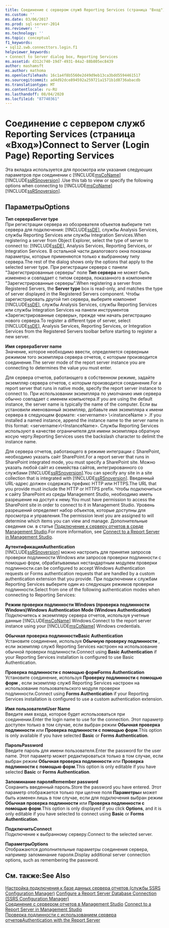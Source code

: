```yaml
---
title: Соединение с сервером служб Reporting Services (страница "Вход") | Документация Майкрософт
ms.custom: ''
ms.date: 03/06/2017
ms.prod: sql-server-2014
ms.reviewer: ''
ms.technology: ''
ms.topic: conceptual
f1_keywords:
- sql12.swb.connecttors.login.f1
helpviewer_keywords:
- Connect to Server dialog box, Reporting Services
ms.assetid: d312c740-19d7-4931-84a2-88b805ec8439
author: mashamsft
ms.author: mathoma
ms.openlocfilehash: 16c1a4f8b5560e2d49d9eb13ca3bdd5594461517
ms.sourcegitcommit: ad4d92dce894592a259721a1571b1d8736abacdb
ms.translationtype: MT
ms.contentlocale: ru-RU
ms.lasthandoff: 08/04/2020
ms.locfileid: "87740361"
---
```

# <a name="connect-to-server-login-page-reporting-services"></a><span data-ttu-id="b3ba8-102">Соединение с сервером служб Reporting Services (страница «Вход»)</span><span class="sxs-lookup"><span data-stu-id="b3ba8-102">Connect to Server (Login Page) Reporting Services</span></span>
  <span data-ttu-id="b3ba8-103">Эта вкладка используется для просмотра или указания следующих параметров при соединении с [!INCLUDE[msCoName](../includes/msconame-md.md)] [!INCLUDE[ssRSnoversion](../includes/ssrsnoversion-md.md)] .</span><span class="sxs-lookup"><span data-stu-id="b3ba8-103">Use this tab to view or specify the following options when connecting to [!INCLUDE[msCoName](../includes/msconame-md.md)] [!INCLUDE[ssRSnoversion](../includes/ssrsnoversion-md.md)].</span></span>  
  
## <a name="options"></a><span data-ttu-id="b3ba8-104">Параметры</span><span class="sxs-lookup"><span data-stu-id="b3ba8-104">Options</span></span>  
 <span data-ttu-id="b3ba8-105">**Тип сервера**</span><span class="sxs-lookup"><span data-stu-id="b3ba8-105">**Server type**</span></span>  
 <span data-ttu-id="b3ba8-106">При регистрации сервера из обозревателя объектов выберите тип сервера для подключения: [!INCLUDE[ssDE](../includes/ssde-md.md)], службы Analysis Services, службы Reporting Services или службы Integration Services.</span><span class="sxs-lookup"><span data-stu-id="b3ba8-106">When registering a server from Object Explorer, select the type of server to connect to: [!INCLUDE[ssDE](../includes/ssde-md.md)], Analysis Services, Reporting Services, or Integration Services.</span></span> <span data-ttu-id="b3ba8-107">В остальной части диалогового окна показаны параметры, которые применяются только к выбранному типу сервера.</span><span class="sxs-lookup"><span data-stu-id="b3ba8-107">The rest of the dialog shows only the options that apply to the selected server type.</span></span> <span data-ttu-id="b3ba8-108">При регистрации сервера c панели "Зарегистрированные серверы" поле **Тип сервера** не может быть изменено и совпадает с типом сервера, показанного в компоненте "Зарегистрированные серверы".</span><span class="sxs-lookup"><span data-stu-id="b3ba8-108">When registering a server from Registered Servers, the **Server type** box is read-only, and matches the type of server displayed in the Registered Servers component.</span></span> <span data-ttu-id="b3ba8-109">Чтобы зарегистрировать другой тип сервера, выберите компонент [!INCLUDE[ssDE](../includes/ssde-md.md)], службы Analysis Services, службы Reporting Services или службы Integration Services на панели инструментов «Зарегистрированные серверы», прежде чем начать регистрацию нового сервера.</span><span class="sxs-lookup"><span data-stu-id="b3ba8-109">To register a different type of server, select [!INCLUDE[ssDE](../includes/ssde-md.md)], Analysis Services, Reporting Services, or Integration Services from the Registered Servers toolbar before starting to register a new server.</span></span>  
  
 <span data-ttu-id="b3ba8-110">**Имя сервера**</span><span class="sxs-lookup"><span data-stu-id="b3ba8-110">**Server name**</span></span>  
 <span data-ttu-id="b3ba8-111">Значение, которое необходимо ввести, определяется серверным режимом того экземпляра сервера отчетов, с которым производится соединение.</span><span class="sxs-lookup"><span data-stu-id="b3ba8-111">The server mode of the report server instance you are connecting to determines the value you must enter.</span></span>  
  
 <span data-ttu-id="b3ba8-112">Для сервера отчетов, работающего в собственном режиме, задайте экземпляр сервера отчетов, с которым производится соединение.</span><span class="sxs-lookup"><span data-stu-id="b3ba8-112">For a report server that runs in native mode, specify the report server instance to connect to.</span></span> <span data-ttu-id="b3ba8-113">При использовании экземпляра по умолчанию имя сервера обычно совпадает с именем компьютера.</span><span class="sxs-lookup"><span data-stu-id="b3ba8-113">If you are using the default instance, the server name is typically the name of the computer.</span></span> <span data-ttu-id="b3ba8-114">Если вы установили именованный экземпляр, добавьте имя экземпляра к имени сервера в следующем формате: \<servername> \\<instanceName \> .</span><span class="sxs-lookup"><span data-stu-id="b3ba8-114">If you installed a named instance, append the instance name to the server name in this format: \<servername>\\<InstanceName\>.</span></span> <span data-ttu-id="b3ba8-115">Службы Reporting Services используют в качестве ограничителя для имени экземпляра обратную косую черту.</span><span class="sxs-lookup"><span data-stu-id="b3ba8-115">Reporting Services uses the backslash character to delimit the instance name.</span></span>  
  
 <span data-ttu-id="b3ba8-116">Для сервера отчетов, работающего в режиме интеграции с SharePoint, необходимо указать сайт SharePoint.</span><span class="sxs-lookup"><span data-stu-id="b3ba8-116">For a report server that runs in SharePoint integrated mode, you must specify a SharePoint site.</span></span> <span data-ttu-id="b3ba8-117">Можно указать любой сайт из семейства сайтов, интегрированного со службами [!INCLUDE[ssRSnoversion](../includes/ssrsnoversion-md.md)].</span><span class="sxs-lookup"><span data-stu-id="b3ba8-117">You can specify any site in a site collection that is integrated with [!INCLUDE[ssRSnoversion](../includes/ssrsnoversion-md.md)].</span></span> <span data-ttu-id="b3ba8-118">Введенный URL-адрес должен содержать префикс HTTP или HTTPS.</span><span class="sxs-lookup"><span data-stu-id="b3ba8-118">The URL that you provide must include the HTTP or HTTPS prefix.</span></span> <span data-ttu-id="b3ba8-119">Чтобы подключиться к сайту SharePoint из среды Management Studio, необходимо иметь разрешение на доступ к нему.</span><span class="sxs-lookup"><span data-stu-id="b3ba8-119">You must have permission to access the SharePoint site in order to connect to it in Management Studio.</span></span> <span data-ttu-id="b3ba8-120">Уровень разрешений определяет набор объектов, которые доступны для просмотра и управления.</span><span class="sxs-lookup"><span data-stu-id="b3ba8-120">The permission level you are assigned to will determine which items you can view and manage.</span></span> <span data-ttu-id="b3ba8-121">Дополнительные сведения см. в статье [Подключение к серверу отчетов в среде Management Studio](../reporting-services/tools/connect-to-a-report-server-in-management-studio.md).</span><span class="sxs-lookup"><span data-stu-id="b3ba8-121">For more information, see [Connect to a Report Server in Management Studio](../reporting-services/tools/connect-to-a-report-server-in-management-studio.md).</span></span>  
  
 <span data-ttu-id="b3ba8-122">**Аутентификация**</span><span class="sxs-lookup"><span data-stu-id="b3ba8-122">**Authentication**</span></span>  
 [!INCLUDE[ssRSnoversion](../includes/ssrsnoversion-md.md)] <span data-ttu-id="b3ba8-123">можно настроить для принятия запросов проверки подлинности Windows или запросов проверки подлинности с помощью форм, обрабатываемых нестандартным модулем проверки подлинности.</span><span class="sxs-lookup"><span data-stu-id="b3ba8-123">can be configured to accept Windows Authentication requests or Forms authentication requests that are handled by a custom authentication extension that you provide.</span></span> <span data-ttu-id="b3ba8-124">При подключении к службам Reporting Services выберите один из следующих режимов проверки подлинности.</span><span class="sxs-lookup"><span data-stu-id="b3ba8-124">Select from one of the following authentication modes when connecting to Reporting Services:</span></span>  
  
 <span data-ttu-id="b3ba8-125">**Режим проверки подлинности Windows (проверка подлинности Windows)**</span><span class="sxs-lookup"><span data-stu-id="b3ba8-125">**Windows Authentication Mode (Windows Authentication)**</span></span>  
 <span data-ttu-id="b3ba8-126">Подключитесь к экземпляру сервера отчетов, используя учетные данные [!INCLUDE[msCoName](../includes/msconame-md.md)] Windows.</span><span class="sxs-lookup"><span data-stu-id="b3ba8-126">Connect to the report server instance using your [!INCLUDE[msCoName](../includes/msconame-md.md)] Windows credentials.</span></span>  
  
 <span data-ttu-id="b3ba8-127">**Обычная проверка подлинности**</span><span class="sxs-lookup"><span data-stu-id="b3ba8-127">**Basic Authentication**</span></span>  
 <span data-ttu-id="b3ba8-128">Установите соединение, используя **Обычную проверку подлинности** , если экземпляр служб Reporting Services настроен на использование обычной проверки подлинности.</span><span class="sxs-lookup"><span data-stu-id="b3ba8-128">Connect using **Basic Authentication** if your Reporting Services installation is configured to use Basic Authentication.</span></span>  
  
 <span data-ttu-id="b3ba8-129">**Проверка подлинности с помощью форм**</span><span class="sxs-lookup"><span data-stu-id="b3ba8-129">**Forms Authentication**</span></span>  
 <span data-ttu-id="b3ba8-130">Установите соединение, используя **Проверку подлинности с помощью форм** , если экземпляр служб Reporting Services настроен на использование пользовательского модуля проверки подлинности.</span><span class="sxs-lookup"><span data-stu-id="b3ba8-130">Connect using **Forms Authentication** if your Reporting Services installation is configured to use a custom authentication extension.</span></span>  
  
 <span data-ttu-id="b3ba8-131">**Имя пользователя**</span><span class="sxs-lookup"><span data-stu-id="b3ba8-131">**User Name**</span></span>  
 <span data-ttu-id="b3ba8-132">Введите имя входа, которое будет использоваться при соединении.</span><span class="sxs-lookup"><span data-stu-id="b3ba8-132">Enter the login name to use for the connection.</span></span> <span data-ttu-id="b3ba8-133">Этот параметр доступен только в том случае, если выбран режим **Обычная проверка подлинности** или **Проверка подлинности с помощью форм**.</span><span class="sxs-lookup"><span data-stu-id="b3ba8-133">This option is only available if you have selected **Basic** or **Forms Authentication**.</span></span>  
  
 <span data-ttu-id="b3ba8-134">**Пароль**</span><span class="sxs-lookup"><span data-stu-id="b3ba8-134">**Password**</span></span>  
 <span data-ttu-id="b3ba8-135">Введите пароль для имени пользователя.</span><span class="sxs-lookup"><span data-stu-id="b3ba8-135">Enter the password for the user name.</span></span> <span data-ttu-id="b3ba8-136">Этот параметр может редактироваться только в том случае, если выбран режим **Обычная проверка подлинности** или **Проверка подлинности с помощью форм**.</span><span class="sxs-lookup"><span data-stu-id="b3ba8-136">This option is only editable if you have selected **Basic** or **Forms Authentication**.</span></span>  
  
 <span data-ttu-id="b3ba8-137">**Запоминание пароля**</span><span class="sxs-lookup"><span data-stu-id="b3ba8-137">**Remember password**</span></span>  
 <span data-ttu-id="b3ba8-138">Сохранить введенный пароль.</span><span class="sxs-lookup"><span data-stu-id="b3ba8-138">Store the password you have entered.</span></span> <span data-ttu-id="b3ba8-139">Этот параметр отображается только при щелчке поля **Параметры**и может быть изменен лишь в том случае, если для подключения выбран режим **Обычная проверка подлинности** или **Проверка подлинности с помощью форм**.</span><span class="sxs-lookup"><span data-stu-id="b3ba8-139">This option is only displayed if you click **Options**, and it is only editable if you have selected to connect using **Basic** or **Forms Authentication**.</span></span>  
  
 <span data-ttu-id="b3ba8-140">**Подключить**</span><span class="sxs-lookup"><span data-stu-id="b3ba8-140">**Connect**</span></span>  
 <span data-ttu-id="b3ba8-141">Подключение к выбранному серверу.</span><span class="sxs-lookup"><span data-stu-id="b3ba8-141">Connect to the selected server.</span></span>  
  
 <span data-ttu-id="b3ba8-142">**Параметры**</span><span class="sxs-lookup"><span data-stu-id="b3ba8-142">**Options**</span></span>  
 <span data-ttu-id="b3ba8-143">Отображаются дополнительные параметры соединения сервера, например запоминание пароля.</span><span class="sxs-lookup"><span data-stu-id="b3ba8-143">Display additional server connection options, such as remembering the password.</span></span>  
  
## <a name="see-also"></a><span data-ttu-id="b3ba8-144">См. также:</span><span class="sxs-lookup"><span data-stu-id="b3ba8-144">See Also</span></span>  
 <span data-ttu-id="b3ba8-145">[Настройка подключения к базе данных сервера отчетов &#40;службы SSRS Configuration Manager&#41;](../../2014/sql-server/install/configure-a-report-server-database-connection-ssrs-configuration-manager.md) </span><span class="sxs-lookup"><span data-stu-id="b3ba8-145">[Configure a Report Server Database Connection  &#40;SSRS Configuration Manager&#41;](../../2014/sql-server/install/configure-a-report-server-database-connection-ssrs-configuration-manager.md) </span></span>  
 <span data-ttu-id="b3ba8-146">[Соединение с сервером отчетов в Management Studio](../reporting-services/tools/connect-to-a-report-server-in-management-studio.md) </span><span class="sxs-lookup"><span data-stu-id="b3ba8-146">[Connect to a Report Server in Management Studio](../reporting-services/tools/connect-to-a-report-server-in-management-studio.md) </span></span>  
 [<span data-ttu-id="b3ba8-147">Проверка подлинности с использованием сервера отчетов</span><span class="sxs-lookup"><span data-stu-id="b3ba8-147">Authentication with the Report Server</span></span>](../reporting-services/security/authentication-with-the-report-server.md)  
  
  
